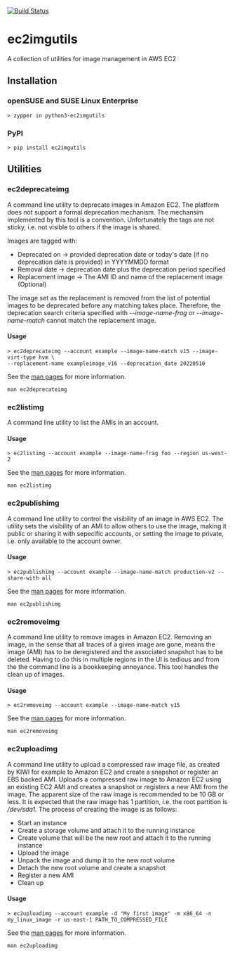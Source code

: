 [![Build Status](https://www.travis-ci.com/SUSE-Enceladus/ec2imgutils.svg?branch=master)](https://www.travis-ci.com/SUSE-Enceladus/ec2imgutils)

ec2imgutils
===========

A collection of utilities for image management in AWS EC2

## Installation

### openSUSE and SUSE Linux Enterprise

```
> zypper in python3-ec2imgutils
```

### PyPI

```
> pip install ec2imgutils
```

## Utilities

### ec2deprecateimg

A command line utility to deprecate images in Amazon EC2. The platform does
not support a formal deprecation mechanism. The mechansim implemented by this
tool is a convention. Unfortunately the tags are not sticky, i.e. not visible
to others if the image is shared.

Images are tagged with:

- Deprecated on -> provided deprecation date or today's date (if no deprecation
 date is provided) in YYYYMMDD format
- Removal date -> deprecation date plus the deprecation period specified
- Replacement image -> The AMI ID and name of the replacement image (Optional)

The image set as the replacement is removed from the list of potential
images to be deprecated before any matching takes place. Therefore, the
deprecation search criteria specified with _--image-name-frag_ or
_--image-name-match_ cannot match the replacement image.

#### Usage

```
> ec2deprecateimg --account example --image-name-match v15 --image-virt-type hvm \
--replacement-name exampleimage_v16 --deprecation_date 20220510
```

See the [man pages](man/man1/ec2deprecateimg.1) for more information.

```
man ec2deprecateimg
```

### ec2listimg

A command line utility to list the AMIs in an account.

#### Usage

```
> ec2listimg --account example --image-name-frag foo --region us-west-2
```

See the [man pages](man/man1/ec2listimg.1) for more information.

```
man ec2listimg
```

### ec2publishimg

A command line utility to control the visibility of an image in AWS EC2.
The utility sets the visibility of an AMI to allow others to use the
image, making it public or sharing it with sepecific accounts, or setting
the image to private, i.e. only available to the account owner.

#### Usage

```
> ec2publishimg --account example --image-name-match production-v2 --share-with all
```

See the [man pages](man/man1/ec2publishimg.1) for more information.

```
man ec2publishimg
```

### ec2removeimg

A command line utility to remove images in Amazon EC2. Removing an image,
in the sense that all traces of a given image are gone, means the image
(AMI) has to be deregistered and the associated snapshot has to be deleted.
Having to do this in multiple regions in the UI is tedious and from the
the command line is a bookkeeping annoyance. This tool handles the clean up
of images.

#### Usage

```
> ec2removeimg --account example --image-name-match v15
```

See the [man pages](man/man1/ec2uploadimg.1) for more information.

```
man ec2removeimg
```

### ec2uploadimg

A command line utility to upload a compressed raw image file, as created by
KIWI for example to Amazon EC2 and create a snapshot or register an EBS
backed AMI. Uploads a compressed raw image to Amazon EC2 using an
existing EC2 AMI and creates a snapshot or registers a new AMI from the
image. The apparent size of the raw image is recommended to be 10 GB or
less. It is expected that the raw image has 1 partition, i.e. the root
partition is _/dev/sda1._ The process of creating the image is as
follows:

* Start an instance
* Create a storage volume and attach it to the running instance
* Create volume that will be the new root and attach it to the running 
  instance
* Upload the image
* Unpack the image and dump it to the new root volume
* Detach the new root volume and create a snapshot
* Register a new AMI
* Clean up

#### Usage

```
> ec2uploadimg --account example -d "My first image" -m x86_64 -n my_linux_image -r us-east-1 PATH_TO_COMPRESSED_FILE
```

See the [man pages](man/man1/ec2uploadimg.1) for more information.

```
man ec2uploadimg
```
